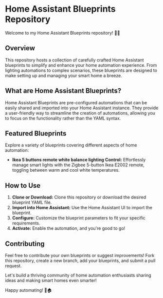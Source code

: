 # Home Assistant Blueprints Repository

Welcome to my Home Assistant Blueprints repository! 🏡✨

## Overview

This repository hosts a collection of carefully crafted Home Assistant blueprints to simplify and enhance your home automation experience. From lighting automations to complex scenarios, these blueprints are designed to make setting up and managing your smart home a breeze.

## What are Home Assistant Blueprints?

Home Assistant Blueprints are pre-configured automations that can be easily shared and imported into your Home Assistant instance. They provide a user-friendly way to streamline the creation of automations, allowing you to focus on the functionality rather than the YAML syntax.

## Featured Blueprints

Explore a variety of blueprints covering different aspects of home automation:

- **Ikea 5 buttons remote white balance lighting Control:** Effortlessly manage smart lights with the Zigbee 5-button Ikea E2002 remote, toggling between warm and cool white temperatures.

## How to Use

1. **Clone or Download:** Clone this repository or download the desired blueprint YAML file.
2. **Import into Home Assistant:** Use the Home Assistant UI to import the blueprint.
3. **Configure:** Customize the blueprint parameters to fit your specific requirements.
4. **Activate:** Enable the automation, and you're good to go!

## Contributing

Feel free to contribute your own blueprints or suggest improvements! Fork this repository, create a new branch, add your blueprints, and submit a pull request.

Let's build a thriving community of home automation enthusiasts sharing ideas and making smart homes even smarter!

Happy automating! 🚀🏠
